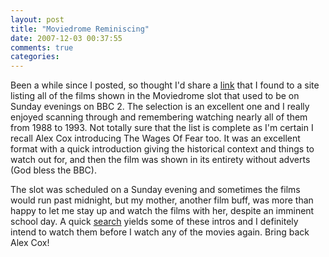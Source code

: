 ```yaml
---
layout: post
title: "Moviedrome Reminiscing"
date: 2007-12-03 00:37:55
comments: true
categories:
---
```


Been a while since I posted, so thought I'd share a [link](http://www.geocities.com/kurtodrome/drome.html) that I found to a site listing all of the films shown in the Moviedrome slot that used to be on Sunday evenings on BBC 2. The selection is an excellent one and I really enjoyed scanning through and remembering watching nearly all of them from 1988 to 1993. Not totally sure that the list is complete as I'm certain I recall Alex Cox introducing The Wages Of Fear too. It was an excellent format with a quick introduction giving the historical context and things to watch out for, and then the film was shown in its entirety without adverts (God bless the BBC).

The slot was scheduled on a Sunday evening and sometimes the films would run past midnight, but my mother, another film buff, was more than happy to let me stay up and watch the films with her, despite an imminent school day. A quick [search](http://www.youtube.com/results?search_query=moviedrome) yields some of these intros and I definitely intend to watch them before I watch any of the movies again. Bring back Alex Cox!
